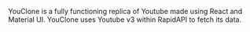 YouClone is a fully functioning replica of Youtube made using React and Material UI. YouClone uses Youtube v3 within RapidAPI to fetch its data.
